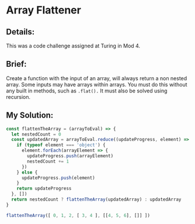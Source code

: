 # Array Flattener

## Details:
This was a code challenge assigned at Turing in Mod 4.

## Brief:
Create a function with the input of an array, will always return a non nested array. Some inputs may have arrays within arrays. You must do this without any built in methods, such as `.flat().` It must also be solved using recursion.

## My Solution:
```javascript
const flattenTheArray = (arrayToEval) => {
  let nestedCount = 0
  const updatedArray = arrayToEval.reduce((updateProgress, element) => {
    if (typeof element === 'object') {
      element.forEach(arrayElement => {
        updateProgress.push(arrayElement)
        nestedCount += 1
      })
    } else {
      updateProgress.push(element)
    }
    return updateProgress
  }, [])
  return nestedCount ? flattenTheArray(updatedArray) : updatedArray
}

flattenTheArray([ 0, 1, 2, [ 3, 4 ], [[4, 5, 6], []] ])
```

